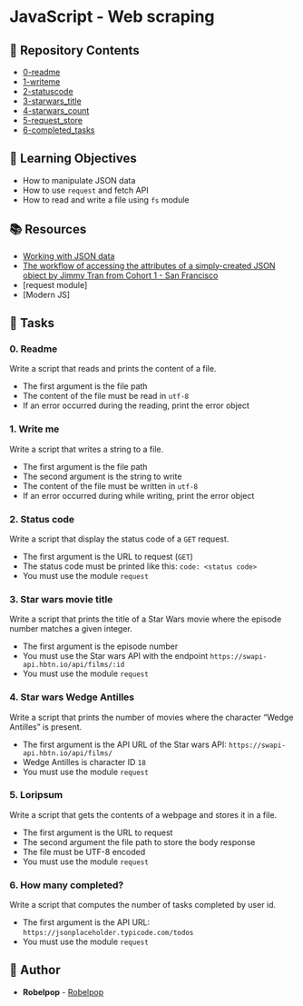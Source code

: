 # JavaScript - Web scraping

## 📂 Repository Contents

- [0-readme](./0-readme.js)
- [1-writeme](./1-writeme.js)
- [2-statuscode](./2-statuscode.js)
- [3-starwars_title](./3-starwars_title.js)
- [4-starwars_count](./4-starwars_count.js)
- [5-request_store](./5-request_store.js)
- [6-completed_tasks](./6-completed_tasks.js)

## 📝 Learning Objectives

- How to manipulate JSON data
- How to use `request` and fetch API
- How to read and write a file using `fs` module

## 📚 Resources

- [Working with JSON data](https://developer.mozilla.org/en-US/docs/Learn/JavaScript/Objects/JSON)
- [The workflow of accessing the attributes of a simply-created JSON object by Jimmy Tran from Cohort 1 - San Francisco](https://medium.com/@Jimmytran03/the-workflow-of-accessing-the-attributes-of-a-simply-created-json-object-8b4e3551f70d)
- [request module]
- [Modern JS]

## 📝 Tasks

### 0. Readme

Write a script that reads and prints the content of a file.

- The first argument is the file path
- The content of the file must be read in `utf-8`
- If an error occurred during the reading, print the error object

### 1. Write me

Write a script that writes a string to a file.

- The first argument is the file path
- The second argument is the string to write
- The content of the file must be written in `utf-8`
- If an error occurred during while writing, print the error object

### 2. Status code

Write a script that display the status code of a `GET` request.

- The first argument is the URL to request (`GET`)
- The status code must be printed like this: `code: <status code>`
- You must use the module `request`

### 3. Star wars movie title

Write a script that prints the title of a Star Wars movie where the episode number matches a given integer.

- The first argument is the episode number
- You must use the Star wars API with the endpoint `https://swapi-api.hbtn.io/api/films/:id`
- You must use the module `request`

### 4. Star wars Wedge Antilles

Write a script that prints the number of movies where the character “Wedge Antilles” is present.

- The first argument is the API URL of the Star wars API: `https://swapi-api.hbtn.io/api/films/`
- Wedge Antilles is character ID `18`
- You must use the module `request`

### 5. Loripsum

Write a script that gets the contents of a webpage and stores it in a file.

- The first argument is the URL to request
- The second argument the file path to store the body response
- The file must be UTF-8 encoded
- You must use the module `request`

### 6. How many completed?

Write a script that computes the number of tasks completed by user id.

- The first argument is the API URL: `https://jsonplaceholder.typicode.com/todos`
- You must use the module `request`

## 📝 Author

- **Robelpop** - [Robelpop](https://github.com/robelandro)
